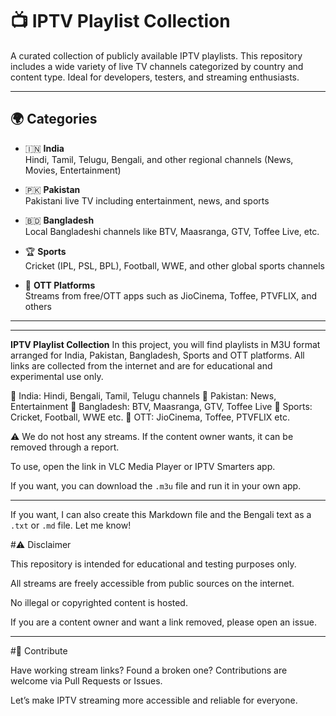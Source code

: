 # 📺 IPTV Playlist Collection

A curated collection of publicly available IPTV playlists. This repository includes a wide variety of live TV channels categorized by country and content type. Ideal for developers, testers, and streaming enthusiasts.

---

## 🌍 Categories

- 🇮🇳 **India**  
  Hindi, Tamil, Telugu, Bengali, and other regional channels (News, Movies, Entertainment)

- 🇵🇰 **Pakistan**  
  Pakistani live TV including entertainment, news, and sports

- 🇧🇩 **Bangladesh**  
  Local Bangladeshi channels like BTV, Maasranga, GTV, Toffee Live, etc.

- 🏆 **Sports**  
  Cricket (IPL, PSL, BPL), Football, WWE, and other global sports channels

- 📱 **OTT Platforms**  
  Streams from free/OTT apps such as JioCinema, Toffee, PTVFLIX, and others

---

---


**IPTV Playlist Collection**
In this project, you will find playlists in M3U format arranged for India, Pakistan, Bangladesh, Sports and OTT platforms.
All links are collected from the internet and are for educational and experimental use only.

🔹 India: Hindi, Bengali, Tamil, Telugu channels
🔹 Pakistan: News, Entertainment
🔹 Bangladesh: BTV, Maasranga, GTV, Toffee Live
🔹 Sports: Cricket, Football, WWE etc.
🔹 OTT: JioCinema, Toffee, PTVFLIX etc.

⚠️ We do not host any streams. If the content owner wants, it can be removed through a report.

To use, open the link in VLC Media Player or IPTV Smarters app.

If you want, you can download the `.m3u` file and run it in your own app.

---

If you want, I can also create this Markdown file and the Bengali text as a `.txt` or `.md` file. Let me know!


#⚠️ Disclaimer

This repository is intended for educational and testing purposes only.

All streams are freely accessible from public sources on the internet.

No illegal or copyrighted content is hosted.

If you are a content owner and want a link removed, please open an issue.



---

#🤝 Contribute

Have working stream links? Found a broken one?
Contributions are welcome via Pull Requests or Issues.

Let’s make IPTV streaming more accessible and reliable for everyone.
